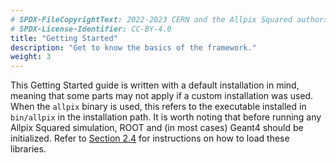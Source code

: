 ```yaml
---
# SPDX-FileCopyrightText: 2022-2023 CERN and the Allpix Squared authors
# SPDX-License-Identifier: CC-BY-4.0
title: "Getting Started"
description: "Get to know the basics of the framework."
weight: 3
---
```


This Getting Started guide is written with a default installation in mind, meaning that some parts may not apply if a custom
installation was used. When the `allpix` binary is used, this refers to the executable installed in `bin/allpix` in the
installation path. It is worth noting that before running any Allpix Squared simulation, ROOT and (in most cases) Geant4
should be initialized. Refer to [Section 2.4](../02_installation/04_initializing_dependencies.md) for instructions on how to
load these libraries.
